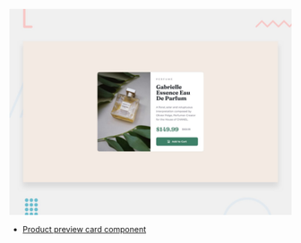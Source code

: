 
![Design preview for the Product preview card component coding challenge](./design/desktop-preview.jpg)

- [Product preview card component](https://product-preview-card-component-pink-five.vercel.app/)

